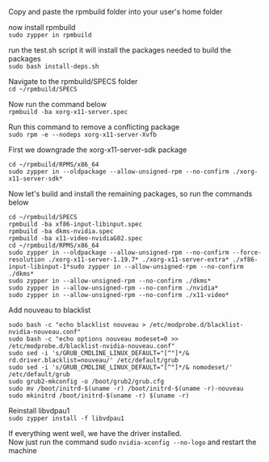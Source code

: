 ﻿Copy and paste the rpmbuild folder into your user's home folder

now install rpmbuild  
```sudo zypper in rpmbuild```  

run the test.sh script it will install the packages needed to build the packages  
```sudo bash install-deps.sh```  

Navigate to the rpmbuild/SPECS folder  
```cd ~/rpmbuild/SPECS```  

Now run the command below  
```rpmbuild -ba xorg-x11-server.spec```  

Run this command to remove a conflicting package  
```sudo rpm -e --nodeps xorg-x11-server-Xvfb```  

First we downgrade the xorg-x11-server-sdk package  
```
cd ~/rpmbuild/RPMS/x86_64
sudo zypper in --oldpackage --allow-unsigned-rpm --no-confirm ./xorg-x11-server-sdk*
```  

Now let's build and install the remaining packages, so run the commands below  
```
cd ~/rpmbuild/SPECS
rpmbuild -ba xf86-input-libinput.spec
rpmbuild -ba dkms-nvidia.spec
rpmbuild -ba x11-video-nvidiaG02.spec
cd ~/rpmbuild/RPMS/x86_64
sudo zypper in --oldpackage --allow-unsigned-rpm --no-confirm --force-resolution ./xorg-x11-server-1.19.7* ./xorg-x11-server-extra* ./xf86-input-libinput-1*sudo zypper in --allow-unsigned-rpm --no-confirm ./dkms*
sudo zypper in --allow-unsigned-rpm --no-confirm ./dkms*
sudo zypper in --allow-unsigned-rpm --no-confirm ./nvidia*
sudo zypper in --allow-unsigned-rpm --no-confirm ./x11-video*
```  

Add nouveau to blacklist  
```
sudo bash -c "echo blacklist nouveau > /etc/modprobe.d/blacklist-nvidia-nouveau.conf"
sudo bash -c "echo options nouveau modeset=0 >> /etc/modprobe.d/blacklist-nvidia-nouveau.conf"
sudo sed -i 's/GRUB_CMDLINE_LINUX_DEFAULT="[^"]*/& rd.driver.blacklist=nouveau/' /etc/default/grub
sudo sed -i 's/GRUB_CMDLINE_LINUX_DEFAULT="[^"]*/& nomodeset/' /etc/default/grub
sudo grub2-mkconfig -o /boot/grub2/grub.cfg
sudo mv /boot/initrd-$(uname -r) /boot/initrd-$(uname -r)-nouveau
sudo mkinitrd /boot/initrd-$(uname -r) $(uname -r)
```

Reinstall libvdpau1  
```sudo zypper install -f libvdpau1``` 

If everything went well, we have the driver installed.  
Now just run the command sudo ```nvidia-xconfig --no-logo``` and restart the machine  
